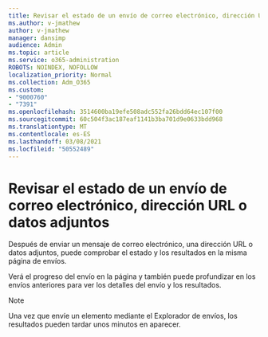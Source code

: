 ```yaml
---
title: Revisar el estado de un envío de correo electrónico, dirección URL o datos adjuntos
ms.author: v-jmathew
author: v-jmathew
manager: dansimp
audience: Admin
ms.topic: article
ms.service: o365-administration
ROBOTS: NOINDEX, NOFOLLOW
localization_priority: Normal
ms.collection: Adm_O365
ms.custom:
- "9000760"
- "7391"
ms.openlocfilehash: 3514600ba19efe508adc552fa26bdd64ec107f00
ms.sourcegitcommit: 60c504f3ac187eaf1141b3ba701d9e0633bdd968
ms.translationtype: MT
ms.contentlocale: es-ES
ms.lasthandoff: 03/08/2021
ms.locfileid: "50552489"
---
```

# <a name="review-the-status-of-an-email-url-or-attachment-submission"></a>Revisar el estado de un envío de correo electrónico, dirección URL o datos adjuntos

Después de enviar un mensaje de correo electrónico, una dirección URL o datos adjuntos, puede comprobar el estado y los resultados en la misma página de envíos.

Verá el progreso del envío en la página y también puede profundizar en los envíos anteriores para ver los detalles del envío y los resultados.

> [!NOTE]
> Una vez que envíe un elemento mediante el Explorador de envíos, los resultados pueden tardar unos minutos en aparecer.
